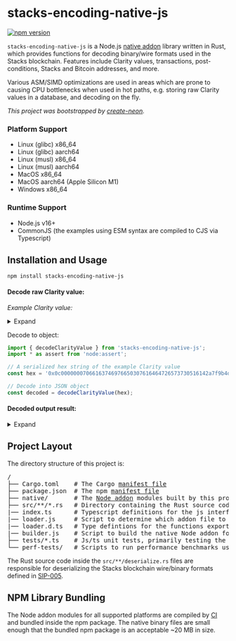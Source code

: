# stacks-encoding-native-js

[![npm version](https://badge.fury.io/js/stacks-encoding-native-js.svg)](https://www.npmjs.com/package/stacks-encoding-native-js)

`stacks-encoding-native-js` is a Node.js [native addon](https://nodejs.org/api/addons.html) library written in Rust, which provides functions for decoding binary/wire formats used in the Stacks blockchain. Features include Clarity values, transactions, post-conditions, Stacks and Bitcoin addresses, and more. 

Various ASM/SIMD optimizations are used in areas which are prone to causing CPU bottlenecks when used in hot paths, e.g. storing raw Clarity values in a database, and decoding on the fly.

_This project was bootstrapped by [create-neon](https://www.npmjs.com/package/create-neon)._

### Platform Support

* Linux (glibc) x86_64
* Linux (glibc) aarch64
* Linux (musl) x86_64
* Linux (musl) aarch64
* MacOS x86_64
* MacOS aarch64 (Apple Silicon M1)
* Windows x86_64

### Runtime Support
* Node.js v16+
* CommonJS (the examples using ESM syntax are compiled to CJS via Typescript)

## Installation and Usage

```shell
npm install stacks-encoding-native-js
```

#### Decode raw Clarity value:
_Example Clarity value:_
<details>
<summary>Expand</summary>

```clar
(tuple 
  (active true) 
  (address 'SPA2MZWV9N67TBYVWTE0PSSKMJ2F6YXW7CBE6YPW) 
  (alias "Alice") 
  (balance u2000) 
  (ping (ok 250)) 
  (public_key (some 0x02d4dada83bff981f0cb7ebafcfc6fc7cb5e078b9ee2302a93aae19fb90f872e58)) 
  (tags (list u"contributor" u"og \\u{e2ad90}" u"clarity"))
)
```
</details>

Decode to object:
```ts
import { decodeClarityValue } from 'stacks-encoding-native-js';
import * as assert from 'node:assert';

// A serialized hex string of the example Clarity value
const hex = '0x0c00000007066163746976650307616464726573730516142a7f9b4d4c7d2fdbe69c0b6733a484f37bbc3b05616c6961730d00000005416c6963650762616c616e636501000000000000000000000000000007d00470696e670700000000000000000000000000000000fa0a7075626c69635f6b65790a020000002102d4dada83bff981f0cb7ebafcfc6fc7cb5e078b9ee2302a93aae19fb90f872e5804746167730b000000030e0000000b636f6e7472696275746f720e000000066f6720e2ad900e00000007636c6172697479';

// Decode into JSON object
const decoded = decodeClarityValue(hex);
```

#### Decoded output result:
<details>
<summary>Expand</summary>

```ts
// Result object
assert.deepStrictEqual(decoded, {
  repr: `(tuple (active true) (address 'SPA2MZWV9N67TBYVWTE0PSSKMJ2F6YXW7CBE6YPW) (alias "Alice") (balance u2000) (ping (ok 250)) (public_key (some 0x02d4dada83bff981f0cb7ebafcfc6fc7cb5e078b9ee2302a93aae19fb90f872e58)) (tags (list u"contributor" u"og \\u{e2ad90}" u"clarity")))`,
  hex: '0x0c00000007066163746976650307616464726573730516142a7f9b4d4c7d2fdbe69c0b6733a484f37bbc3b05616c6961730d00000005416c6963650762616c616e636501000000000000000000000000000007d00470696e670700000000000000000000000000000000fa0a7075626c69635f6b65790a020000002102d4dada83bff981f0cb7ebafcfc6fc7cb5e078b9ee2302a93aae19fb90f872e5804746167730b000000030e0000000b636f6e7472696275746f720e000000066f6720e2ad900e00000007636c6172697479',
  type_id: 12,
  data: {
    active: { repr: 'true', hex: '0x03', type_id: 3, value: true },
    address: {
      repr: "'SPA2MZWV9N67TBYVWTE0PSSKMJ2F6YXW7CBE6YPW",
      hex: '0x0516142a7f9b4d4c7d2fdbe69c0b6733a484f37bbc3b',
      type_id: 5,
      address_version: 22,
      address_hash_bytes: '0x142a7f9b4d4c7d2fdbe69c0b6733a484f37bbc3b',
      address: 'SPA2MZWV9N67TBYVWTE0PSSKMJ2F6YXW7CBE6YPW'
    },
    alias: {
      repr: '"Alice"',
      hex: '0x0d00000005416c696365',
      type_id: 13,
      data: 'Alice'
    },
    balance: {
      repr: 'u2000',
      hex: '0x01000000000000000000000000000007d0',
      type_id: 1,
      value: '2000'
    },
    ping: {
      repr: '(ok 250)',
      hex: '0x0700000000000000000000000000000000fa',
      type_id: 7,
      value: {
        repr: '250',
        hex: '0x00000000000000000000000000000000fa',
        type_id: 0,
        value: '250'
      }
    },
    public_key: {
      repr: '(some 0x02d4dada83bff981f0cb7ebafcfc6fc7cb5e078b9ee2302a93aae19fb90f872e58)',
      hex: '0x0a020000002102d4dada83bff981f0cb7ebafcfc6fc7cb5e078b9ee2302a93aae19fb90f872e58',
      type_id: 10,
      value: {
        repr: '0x02d4dada83bff981f0cb7ebafcfc6fc7cb5e078b9ee2302a93aae19fb90f872e58',
        hex: '0x020000002102d4dada83bff981f0cb7ebafcfc6fc7cb5e078b9ee2302a93aae19fb90f872e58',
        type_id: 2,
        buffer: '0x02d4dada83bff981f0cb7ebafcfc6fc7cb5e078b9ee2302a93aae19fb90f872e58'
      }
    },
    tags: {
      repr: '(list u"contributor" u"og \\u{e2ad90}" u"clarity")',
      hex: '0x0b000000030e0000000b636f6e7472696275746f720e000000066f6720e2ad900e00000007636c6172697479',
      type_id: 11,
      list: [
        {
          repr: 'u"contributor"',
          hex: '0x0e0000000b636f6e7472696275746f72',
          type_id: 14,
          data: 'contributor'
        },
        {
          repr: 'u"og \\u{e2ad90}"',
          hex: '0x0e000000066f6720e2ad90',
          type_id: 14,
          data: 'og ⭐'
        },
        {
          repr: 'u"clarity"',
          hex: '0x0e00000007636c6172697479',
          type_id: 14,
          data: 'clarity'
        }
      ]
    }
  }
});
```
</details>

## Project Layout

The directory structure of this project is:

<pre>
/
├── Cargo.toml    # The Cargo <a href="https://doc.rust-lang.org/cargo/reference/manifest.html">manifest file</a>
├── package.json  # The npm <a href="https://docs.npmjs.com/cli/v7/configuring-npm/package-json">manifest file</a>
├── native/       # The <a href="https://nodejs.org/api/addons.html">Node addon</a> modules built by this project, these are <a href="https://en.wikipedia.org/wiki/Library_(computing)#Shared_libraries">dynamically-linked shared objects</a>
├── src/**/*.rs   # Directory containing the Rust source code for the project
|── index.ts      # Typescript definitions for the js interface exposed by the Node addon
|── loader.js     # Script to determine which addon file to load based on the executing target platform
|── loader.d.ts   # Type defintions for the functions exported by the Node addon
|── builder.js    # Script to build the native Node addon for the executing host platform
├── tests/*.ts    # Js/ts unit tests, primarily testing the Neon (rust<->nodejs) interop layer
└── perf-tests/   # Scripts to run performance benchmarks used by commands in package.json
</pre>

The Rust source code inside the `src/**/deserialize.rs` files are responsible for deserializing the Stacks blockchain wire/binary formats defined in [SIP-005](https://github.com/stacksgov/sips/blob/main/sips/sip-005/sip-005-blocks-and-transactions.md). 

## NPM Library Bundling

The Node addon modules for all supported platforms are compiled by [CI](.github/workflows/build.yml) and bundled inside the npm package. The native binary files are small enough that the bundled npm package is an acceptable ~20 MB in size. 